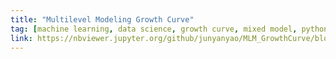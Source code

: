 ```yaml
---
title: "Multilevel Modeling Growth Curve"
tag: [machine learning, data science, growth curve, mixed model, python]
link: https://nbviewer.jupyter.org/github/junyanyao/MLM_GrowthCurve/blob/master/Python_VERSION_mlm.ipynb
---
```


